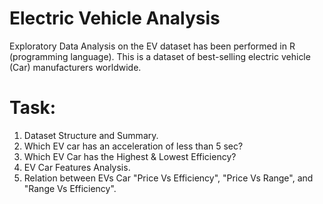 # Electric Vehicle Analysis
Exploratory Data Analysis on the EV dataset has been performed in R (programming language).
This is a dataset of best-selling electric vehicle (Car) manufacturers worldwide.
# Task:
1. Dataset Structure and Summary.
2. Which EV car has an acceleration of less than 5 sec?
3. Which EV Car has the Highest & Lowest Efficiency?
4. EV Car Features Analysis.
5. Relation between EVs Car "Price Vs Efficiency", "Price Vs Range", and "Range Vs Efficiency".
